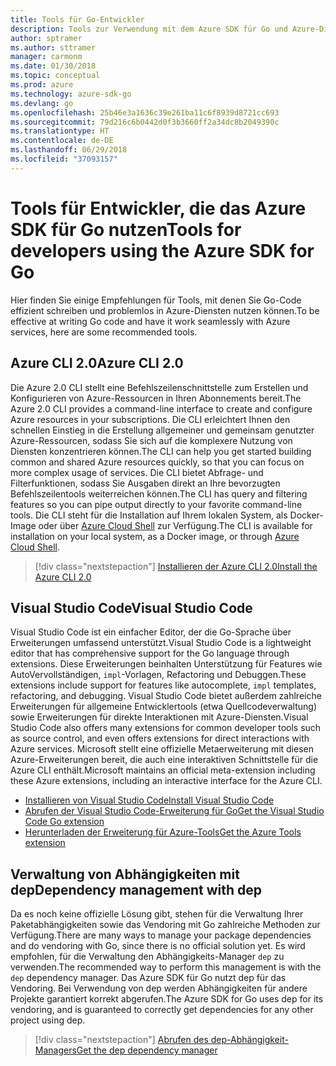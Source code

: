 ```yaml
---
title: Tools für Go-Entwickler
description: Tools zur Verwendung mit dem Azure SDK für Go und Azure-Diensten
author: sptramer
ms.author: sttramer
manager: carmonm
ms.date: 01/30/2018
ms.topic: conceptual
ms.prod: azure
ms.technology: azure-sdk-go
ms.devlang: go
ms.openlocfilehash: 25b46e3a1636c39e261ba11c6f8939d8721cc693
ms.sourcegitcommit: 79d216c6b0442d0f3b3660ff2a34dc8b2049390c
ms.translationtype: HT
ms.contentlocale: de-DE
ms.lasthandoff: 06/29/2018
ms.locfileid: "37093157"
---
```

# <a name="tools-for-developers-using-the-azure-sdk-for-go"></a><span data-ttu-id="f179e-103">Tools für Entwickler, die das Azure SDK für Go nutzen</span><span class="sxs-lookup"><span data-stu-id="f179e-103">Tools for developers using the Azure SDK for Go</span></span>

<span data-ttu-id="f179e-104">Hier finden Sie einige Empfehlungen für Tools, mit denen Sie Go-Code effizient schreiben und problemlos in Azure-Diensten nutzen können.</span><span class="sxs-lookup"><span data-stu-id="f179e-104">To be effective at writing Go code and have it work seamlessly with Azure services, here are some recommended tools.</span></span>

## <a name="azure-cli-20"></a><span data-ttu-id="f179e-105">Azure CLI 2.0</span><span class="sxs-lookup"><span data-stu-id="f179e-105">Azure CLI 2.0</span></span>

<span data-ttu-id="f179e-106">Die Azure 2.0 CLI stellt eine Befehlszeilenschnittstelle zum Erstellen und Konfigurieren von Azure-Ressourcen in Ihren Abonnements bereit.</span><span class="sxs-lookup"><span data-stu-id="f179e-106">The Azure 2.0 CLI provides a command-line interface to create and configure Azure resources in your subscriptions.</span></span> <span data-ttu-id="f179e-107">Die CLI erleichtert Ihnen den schnellen Einstieg in die Erstellung allgemeiner und gemeinsam genutzter Azure-Ressourcen, sodass Sie sich auf die komplexere Nutzung von Diensten konzentrieren können.</span><span class="sxs-lookup"><span data-stu-id="f179e-107">The CLI can help you get started building common and shared Azure resources quickly, so that you can focus on more complex usage of services.</span></span> <span data-ttu-id="f179e-108">Die CLI bietet Abfrage- und Filterfunktionen, sodass Sie Ausgaben direkt an Ihre bevorzugten Befehlszeilentools weiterreichen können.</span><span class="sxs-lookup"><span data-stu-id="f179e-108">The CLI has query and filtering features so you can pipe output directly to your favorite command-line tools.</span></span> <span data-ttu-id="f179e-109">Die CLI steht für die Installation auf Ihrem lokalen System, als Docker-Image oder über [Azure Cloud Shell](https://docs.microsoft.com/en-us/azure/cloud-shell/overview) zur Verfügung.</span><span class="sxs-lookup"><span data-stu-id="f179e-109">The CLI is available for installation on your local system, as a Docker image, or through [Azure Cloud Shell](https://docs.microsoft.com/en-us/azure/cloud-shell/overview).</span></span>

> [!div class="nextstepaction"]
> [<span data-ttu-id="f179e-110">Installieren der Azure CLI 2.0</span><span class="sxs-lookup"><span data-stu-id="f179e-110">Install the Azure CLI 2.0</span></span>](/cli/azure/install-azure-cli)

## <a name="visual-studio-code"></a><span data-ttu-id="f179e-111">Visual Studio Code</span><span class="sxs-lookup"><span data-stu-id="f179e-111">Visual Studio Code</span></span>

<span data-ttu-id="f179e-112">Visual Studio Code ist ein einfacher Editor, der die Go-Sprache über Erweiterungen umfassend unterstützt.</span><span class="sxs-lookup"><span data-stu-id="f179e-112">Visual Studio Code is a lightweight editor that has comprehensive support for the Go language through extensions.</span></span> <span data-ttu-id="f179e-113">Diese Erweiterungen beinhalten Unterstützung für Features wie AutoVervollständigen, `impl`-Vorlagen, Refactoring und Debuggen.</span><span class="sxs-lookup"><span data-stu-id="f179e-113">These extensions include support for features like autocomplete, `impl` templates, refactoring, and debugging.</span></span> <span data-ttu-id="f179e-114">Visual Studio Code bietet außerdem zahlreiche Erweiterungen für allgemeine Entwicklertools (etwa Quellcodeverwaltung) sowie Erweiterungen für direkte Interaktionen mit Azure-Diensten.</span><span class="sxs-lookup"><span data-stu-id="f179e-114">Visual Studio Code also offers many extensions for common developer tools such as source control, and even offers extensions for direct interactions with Azure services.</span></span> <span data-ttu-id="f179e-115">Microsoft stellt eine offizielle Metaerweiterung mit diesen Azure-Erweiterungen bereit, die auch eine interaktiven Schnittstelle für die Azure CLI enthält.</span><span class="sxs-lookup"><span data-stu-id="f179e-115">Microsoft maintains an official meta-extension including these Azure extensions, including an interactive interface for the Azure CLI.</span></span>

* [<span data-ttu-id="f179e-116">Installieren von Visual Studio Code</span><span class="sxs-lookup"><span data-stu-id="f179e-116">Install Visual Studio Code</span></span>](https://code.visualstudio.com/Download)
* [<span data-ttu-id="f179e-117">Abrufen der Visual Studio Code-Erweiterung für Go</span><span class="sxs-lookup"><span data-stu-id="f179e-117">Get the Visual Studio Code Go extension</span></span>](https://code.visualstudio.com/docs/languages/go)
* [<span data-ttu-id="f179e-118">Herunterladen der Erweiterung für Azure-Tools</span><span class="sxs-lookup"><span data-stu-id="f179e-118">Get the Azure Tools extension</span></span>](https://marketplace.visualstudio.com/items?itemName=ms-vscode.vscode-azureextensionpack)

## <a name="dependency-management-with-dep"></a><span data-ttu-id="f179e-119">Verwaltung von Abhängigkeiten mit dep</span><span class="sxs-lookup"><span data-stu-id="f179e-119">Dependency management with dep</span></span>

<span data-ttu-id="f179e-120">Da es noch keine offizielle Lösung gibt, stehen für die Verwaltung Ihrer Paketabhängigkeiten sowie das Vendoring mit Go zahlreiche Methoden zur Verfügung.</span><span class="sxs-lookup"><span data-stu-id="f179e-120">There are many ways to manage your package dependencies and do vendoring with Go, since there is no official solution yet.</span></span> <span data-ttu-id="f179e-121">Es wird empfohlen, für die Verwaltung den Abhängigkeits-Manager `dep` zu verwenden.</span><span class="sxs-lookup"><span data-stu-id="f179e-121">The recommended way to perform this management is with the `dep` dependency manager.</span></span> <span data-ttu-id="f179e-122">Das Azure SDK für Go nutzt dep für das Vendoring. Bei Verwendung von dep werden Abhängigkeiten für andere Projekte garantiert korrekt abgerufen.</span><span class="sxs-lookup"><span data-stu-id="f179e-122">The Azure SDK for Go uses dep for its vendoring, and is guaranteed to correctly get dependencies for any other project using dep.</span></span>

> [!div class="nextstepaction"]
> [<span data-ttu-id="f179e-123">Abrufen des dep-Abhängigkeit-Managers</span><span class="sxs-lookup"><span data-stu-id="f179e-123">Get the dep dependency manager</span></span>](https://github.com/golang/dep)
